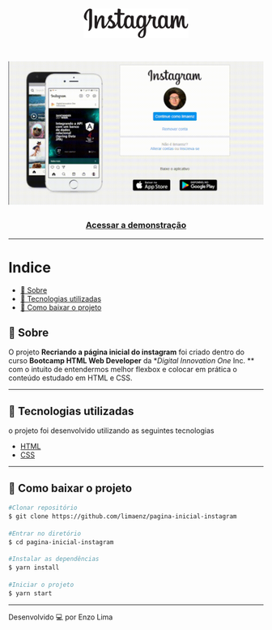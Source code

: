 <h1 align="center">
  <img src="./img/instagram-logo.png">
</h1>

<h1>
    <img src="./img/demonstração-gif.gif">
</h1>

<h3 align="center">
    <a href="https://limaenz.github.io/pagina-inicial-instagram/#">Acessar a demonstração</a>
</h3 >

---
# Indice 
- [🔖 Sobre](#-sobre)
- [🚀 Tecnologias utilizadas](#-tecnologias-utilizadas)
- [📁 Como baixar o projeto](#-como-baixar-o-projeto)

## 🔖 Sobre

O projeto **Recriando a página inicial do instagram** foi criado dentro do curso **Bootcamp HTML Web Developer** da **Digital Innovation One* Inc. ** com o intuito de entendermos melhor flexbox e colocar em prática o conteúdo estudado em HTML e CSS. 

---

## 🚀 Tecnologias utilizadas

o projeto foi desenvolvido utilizando as seguintes tecnologias

- [HTML](https://developer.mozilla.org/pt-BR/docs/Web/CSS)
- [CSS](https://www.w3schools.com/html/)
  
---

## 📁 Como baixar o projeto

```bash
#Clonar repositório
$ git clone https://github.com/limaenz/pagina-inicial-instagram

#Entrar no diretório
$ cd pagina-inicial-instagram

#Instalar as dependências 
$ yarn install

#Iniciar o projeto
$ yarn start
```


---

Desenvolvido 💻 por Enzo Lima